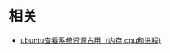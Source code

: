 




# 相关

- [ubuntu查看系统资源占用（内存,cpu和进程)  ](http://bluexp29.blog.163.com/blog/static/33858148201071534450856/)
